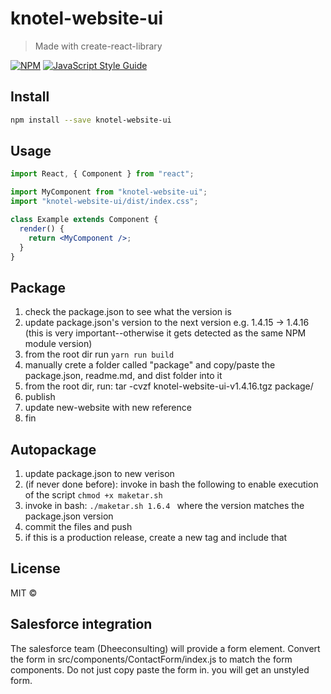 # knotel-website-ui

> Made with create-react-library

[![NPM](https://img.shields.io/npm/v/knotel-website-ui.svg)](https://www.npmjs.com/package/knotel-website-ui) [![JavaScript Style Guide](https://img.shields.io/badge/code_style-standard-brightgreen.svg)](https://standardjs.com)

## Install

```bash
npm install --save knotel-website-ui
```

## Usage

```jsx
import React, { Component } from "react";

import MyComponent from "knotel-website-ui";
import "knotel-website-ui/dist/index.css";

class Example extends Component {
  render() {
    return <MyComponent />;
  }
}
```

## 


## Package
1. check the package.json to see what the version is
1. update package.json's version to the next version e.g. 1.4.15 -> 1.4.16 (this is very important--otherwise it gets detected as the same NPM module version)
1. from the root dir run `yarn run build`
1. manually crete a folder called "package" and copy/paste the package.json, readme.md, and dist folder into it
1. from the root dir, run: tar -cvzf knotel-website-ui-v1.4.16.tgz package/
1. publish
1. update new-website with new reference
1. fin
## Autopackage
1. update package.json to new verison
2. (if never done before): invoke in bash the following to enable execution of the script
`chmod +x maketar.sh`
3. invoke in bash:
`./maketar.sh 1.6.4 ` where the version matches the package.json version
4. commit the files and push 
5. if this is a production release, create a new tag and include that


## License

MIT © [](https://github.com/)
## Salesforce integration
The salesforce team (Dheeconsulting) will provide a form element. Convert the form in 
src/components/ContactForm/index.js
to match the form components. 
Do not just copy paste the form in. you will get an unstyled form.